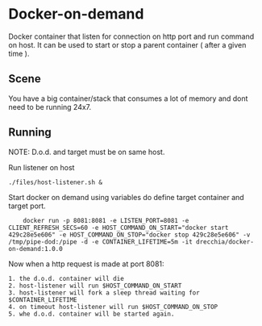 # Docker-on-demand
Docker container that listen for connection on http port and run command on host. It can be used to start or stop a parent container ( after a given time ).

Scene
-----
You have a big container/stack that consumes a lot of memory and dont need to be running 24x7.


Running
-------

NOTE: D.o.d. and target must be on same host.

Run listener on host

    ./files/host-listener.sh &

Start docker on demand using variables do define target container and target port.

        docker run -p 8081:8081 -e LISTEN_PORT=8081 -e CLIENT_REFRESH_SECS=60 -e HOST_COMMAND_ON_START="docker start 429c28e5e606" -e HOST_COMMAND_ON_STOP="docker stop 429c28e5e606" -v /tmp/pipe-dod:/pipe -d -e CONTAINER_LIFETIME=5m -it drecchia/docker-on-demand:1.0.0

Now when a http request is made at port 8081:

    1. the d.o.d. container will die
    2. host-listener will run $HOST_COMMAND_ON_START 
    3. host-listener will fork a sleep thread waiting for $CONTAINER_LIFETIME
    4. on timeout host-listener will run $HOST_COMMAND_ON_STOP
    5. whe d.o.d. container will be started again.

